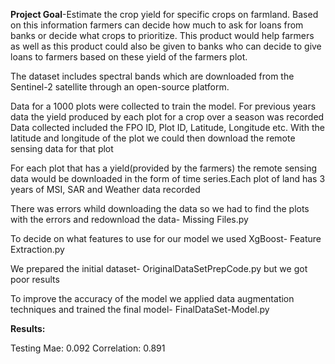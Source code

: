 **Project Goal**-Estimate the crop yield for specific crops on farmland. Based on this information farmers can decide how much to ask for loans from banks or decide what crops to prioritize. This product would help farmers as well as this product could also be given to banks who can decide to give loans to farmers based on these yield of the farmers plot.



The dataset includes spectral bands which are downloaded from the Sentinel-2 satellite through an open-source platform. 

Data for a 1000 plots were collected to train the model. For previous years data the yield produced by each plot for a crop over a season was recorded Data collected included the FPO ID, Plot ID, Latitude, Longitude etc. With the latitude and longitude of the plot we could then download the remote sensing data for that plot


For each plot that has a yield(provided by the farmers) the remote sensing data would be downloaded in the form of time series.Each plot of land has 3 years of MSI, SAR and Weather data recorded


There was errors whild downloading the data so we had to find the plots with the errors and redownload the data- Missing Files.py

To decide on what features to use for our model we used XgBoost- Feature Extraction.py

We prepared the initial dataset- OriginalDataSetPrepCode.py but we got poor results

To improve the accuracy of the model we applied data augmentation techniques and trained the final model- FinalDataSet-Model.py

**Results:**

Testing Mae: 0.092
Correlation: 0.891


